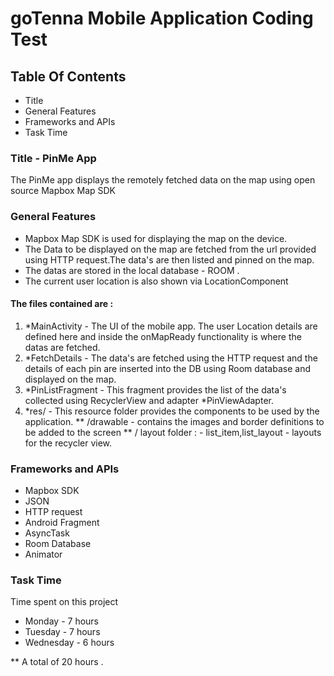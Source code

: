# goTenna Mobile Application Coding Test

## Table Of Contents
*  Title
*  General Features
*  Frameworks and APIs
*  Task Time

### Title - PinMe App
The PinMe app displays the remotely fetched data on the map using open source Mapbox Map SDK 

### General Features
* Mapbox Map SDK is used for displaying the map on the device.
* The Data to be displayed on the map are fetched from the url provided using HTTP request.The data's are then listed  and pinned on the map.
* The datas are stored in the local database - ROOM . 
* The current user location is also shown via LocationComponent

#### The files contained are :

1. *MainActivity - The UI of the mobile app. The user Location details are defined here and inside the onMapReady functionality is where the datas are fetched.
2. *FetchDetails - The data's are fetched using the HTTP request and the details of each pin are inserted into the DB using Room database and displayed on the map.
3. *PinListFragment - This fragment provides the list of the data's collected using RecyclerView and adapter *PinViewAdapter. 
4. *res/ - This resource folder provides the components to be used by the application.
    **  /drawable - contains the images and border definitions to be added to the screen
    **  / layout folder : - list_item,list_layout -  layouts for the recycler view.
                             

### Frameworks and APIs 
* Mapbox SDK
* JSON 
* HTTP request
* Android Fragment
* AsyncTask
* Room Database
* Animator

### Task Time

Time spent on this project
* Monday - 7 hours
* Tuesday - 7 hours
* Wednesday - 6 hours

** A total of 20 hours . 